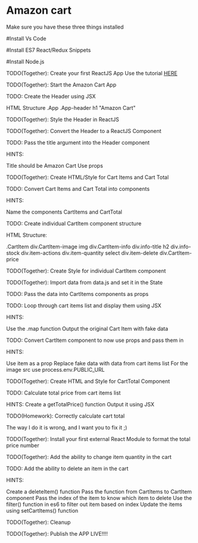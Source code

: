 # Amazon cart

Make sure you have these three things installed

#Install Vs Code

#Install ES7 React/Redux Snippets

#Install Node.js



TODO(Together): Create your first ReactJS App
Use the tutorial <a href="https://reactjs.org/docs/add-react-to-a-website.html"  target="_blank">HERE</a>


TODO(Together): Start the Amazon Cart App

TODO: Create the Header using JSX

HTML Structure
.App
    .App-header
        h1 "Amazon Cart"


TODO(Together): Style the Header in ReactJS

TODO(Together): Convert the Header to a ReactJS Component

TODO: Pass the title argument into the Header component

HINTS:

Title should be Amazon Cart
Use props


TODO(Together): Create HTML/Style for Cart Items and Cart Total


TODO: Convert Cart Items and Cart Total into components

HINTS:

Name the components CartItems and CartTotal


TODO: Create individual CartItem component structure

HTML Structure:

.CartItem
    div.CartItem-image
        img
    div.CartItem-info
        div.info-title
            h2
        div.info-stock
        div.item-actions
            div.item-quantity
                select
            div.item-delete
    div.CartItem-price


TODO(Together): Create Style for individual CartItem component


TODO(Together): Import data from data.js and set it in the State


TODO: Pass the data into CartItems components as props


TODO: Loop through cart items list and display them using JSX

HINTS:

Use the .map function
Output the original Cart Item with fake data

TODO: Convert CartItem component to now use props and pass them in

HINTS:

Use item as a prop
Replace fake data with data from cart items list
For the image src use process.env.PUBLIC_URL

TODO(Together): Create HTML and Style for CartTotal Component

TODO: Calculate total price from cart items list

HINTS:
Create a getTotalPrice() function
Output it using JSX


TODO(Homework): Correctly calculate cart total

The way I do it is wrong, and I want you to fix it ;)


TODO(Together): Install your first external React Module to format the total price number


TODO(Together): Add the ability to change item quantity in the cart


TODO: Add the ability to delete an item in the cart

HINTS:

Create a deleteItem() function
Pass the function from CartItems to CartItem component
Pass the index of the item to know which item to delete
Use the filter() function in es6 to filter out item based on index
Update the items using setCartItems() function


TODO(Together): Cleanup

TODO(Together): Publish the APP LIVE!!!!
